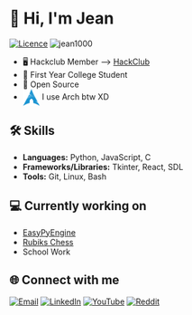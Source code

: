 # 👋 Hi, I'm Jean 
[![Licence](https://hackatime-badge.hackclub.com/U0811ME6L0J/HabitTracker)](./LICENSE) 
<img src="https://komarev.com/ghpvc/?username=jean1000levrai&label=Profile%20views&color=0e75b6&style=flat" alt="jean1000" />

 - 🖥 Hackclub Member --> [HackClub](http://neighborhood.hackclub.com/)
 - 💼 First Year College Student
 - 💜 Open Source
 - [<img src="https://raw.githubusercontent.com/Jean1000levrai/Jean1000levrai/main/assets/arch.svg" height="30em" align="center" alt="Arch Linux Logo" title="Arch Linux Logo"/>](https://archlinux.org/)
I use Arch btw XD

## 🛠️ Skills

- **Languages:** Python, JavaScript, C
- **Frameworks/Libraries:** Tkinter, React, SDL
- **Tools:** Git, Linux, Bash

## 💻 Currently working on

- [EasyPyEngine](https://github.com/Jean1000levrai/EasyPyEngine)
- [Rubiks Chess](https://github.com/Jean1000levrai/Rubiks-Chess)
- School Work

  
## 🌐 Connect with me

[![Email](https://img.shields.io/badge/Email-%23EA4335?style=for-the-badge&logo=gmail&logoColor=white)](mailto:jean2salomon@icloud.com)
[![LinkedIn](https://img.shields.io/badge/LinkedIn-%230077B5?style=for-the-badge&logo=linkedin&logoColor=white)](https://www.linkedin.com/in/jean-salomon-295b42389/)
[![YouTube](https://img.shields.io/badge/YouTube-%23FF0000?style=for-the-badge&logo=youtube&logoColor=white)](https://www.youtube.com/@jean1000levrai)
[![Reddit](https://img.shields.io/badge/Reddit-%23FF4500?style=for-the-badge&logo=reddit&logoColor=white)](https://www.reddit.com/user/Imaginary-Expert-614/)

